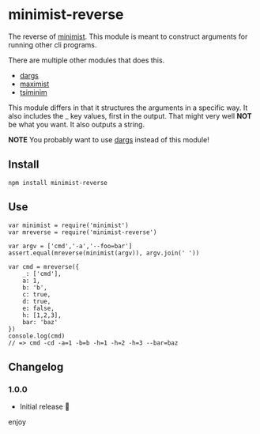 # minimist-reverse 


The reverse of [minimist](https://github.com/substack/minimist).  This module is meant to construct arguments for running other cli programs.

There are multiple other modules that does this.

* [dargs](https://www.npmjs.com/package/dargs)
* [maximist](https://www.npmjs.com/package/maximist)
* [tsiminim](https://www.npmjs.com/package/tsiminim)

This module differs in that it structures the arguments in a specific way. It also includes the _ key values, first in the output. That might very well **NOT** be what you want. It also outputs a string. 

**NOTE** You probably want to use [dargs](https://www.npmjs.com/package/dargs) instead of this module!

## Install

    npm install minimist-reverse

## Use

    var minimist = require('minimist')
    var mreverse = require('minimist-reverse')

    var argv = ['cmd','-a','--foo=bar'] 
    assert.equal(mreverse(minimist(argv)), argv.join(' ')) 

    var cmd = mreverse({
	    _: ['cmd'],
	    a: 1,
	    b: 'b',
	    c: true,
	    d: true,
	    e: false,
	    h: [1,2,3],
	    bar: 'baz'
    })
    console.log(cmd)
    // => cmd -cd -a=1 -b=b -h=1 -h=2 -h=3 --bar=baz

## Changelog

### 1.0.0

* Initial release :tada:

enjoy
